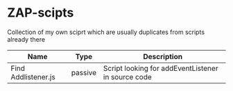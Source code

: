 # ZAP-scipts

Collection of my own sciprt which are usually duplicates from scripts already there

|Name|Type|Description|
|---|---|---|
|Find Addlistener.js|passive|Script looking for addEventListener in source code|


